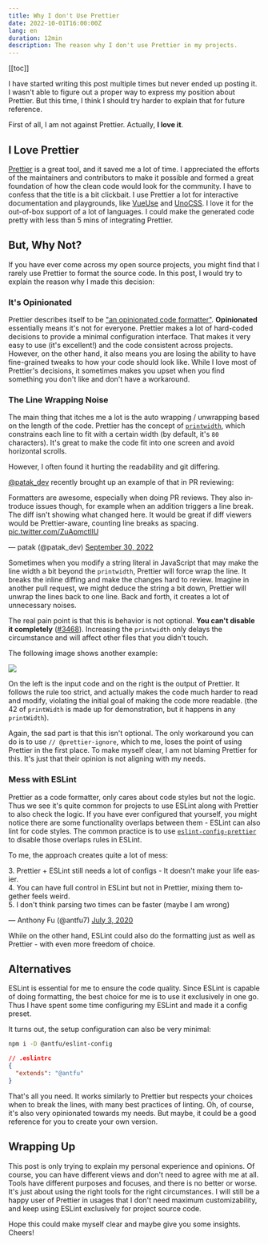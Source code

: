 ```yaml
---
title: Why I don't Use Prettier
date: 2022-10-01T16:00:00Z
lang: en
duration: 12min
description: The reason why I don't use Prettier in my projects.
---
```


[[toc]]

I have started writing this post multiple times but never ended up posting it. I wasn't able to figure out a proper way to express my position about Prettier. But this time, I think I should try harder to explain that for future reference.

First of all, I am not against Prettier. Actually, **I love it**.

## I Love Prettier

[Prettier](https://prettier.io/) is a great tool, and it saved me a lot of time. I appreciated the efforts of the maintainers and contributors to make it possible and formed a great foundation of how the clean code would look for the community. I have to confess that the title is a bit clickbait. I use Prettier a lot for interactive documentation and playgrounds, like [VueUse](https://github.com/vueuse/vueuse/blob/c7dd1a48471d0a8b4f2b5a567baa12c24504eaee/scripts/utils.ts#L36-L46) and [UnoCSS](https://github.com/unocss/unocss/blob/7c332f235aff2045addb60c2668331a3ccfd1359/packages/inspector/client/composables/usePrettify.ts). I love it for the out-of-box support of a lot of languages. I could make the generated code pretty with less than 5 mins of integrating Prettier.

## But, Why Not?

If you have ever come across my open source projects, you might find that I rarely use Prettier to format the source code. In this post, I would try to explain the reason why I made this decision:

### It's Opinionated

Prettier describes itself to be ["an opinionated code formatter"](https://github.com/prettier/prettier). **Opinionated** essentially means it's not for everyone. Prettier makes a lot of hard-coded decisions to provide a minimal configuration interface. That makes it very easy to use (it's excellent!) and the code consistent across projects. However, on the other hand, it also means you are losing the ability to have fine-grained tweaks to how your code should look like. While I love most of Prettier's decisions, it sometimes makes you upset when you find something you don't like and don't have a workaround.

### The Line Wrapping Noise

The main thing that itches me a lot is the auto wrapping / unwrapping based on the length of the code. Prettier has the concept of [`printwidth`](https://prettier.io/docs/en/options.html#print-width), which constrains each line to fit with a certain width (by default, it's `80` characters). It's great to make the code fit into one screen and avoid horizontal scrolls.

However, I often found it hurting the readability and git differing.

[@patak_dev](https://twitter.com/patak_dev) recently brought up an example of that in PR reviewing:

<Tweet>
<p lang="en" dir="ltr">Formatters are awesome, especially when doing PR reviews. They also introduce issues though, for example when an addition triggers a line break. The diff isn&#39;t showing what changed here. It would be great if diff viewers would be Prettier-aware, counting line breaks as spacing. <a href="https://t.co/ZuApmctllU">pic.twitter.com/ZuApmctllU</a></p>&mdash; patak (@patak_dev) <a href="https://twitter.com/patak_dev/status/1575784199767859200?ref_src=twsrc%5Etfw">September 30, 2022</a>
</Tweet>

Sometimes when you modify a string literal in JavaScript that may make the line width a bit beyond the `printwidth`, Prettier will force wrap the line. It breaks the inline diffing and make the changes hard to review. Imagine in another pull request, we might deduce the string a bit down, Prettier will unwrap the lines back to one line. Back and forth, it creates a lot of unnecessary noises.

The real pain point is that this is behavior is not optional. **You can't disable it completely** ([#3468](https://github.com/prettier/prettier/issues/3468)). Increasing the `printwidth` only delays the circumstance and will affect other files that you didn't touch.

The following image shows another example:

![](/images/prettier-print-width.png)

On the left is the input code and on the right is the output of Prettier. It follows the rule too strict, and actually makes the code much harder to read and modify, violating the initial goal of making the code more readable. (the 42 of `printWidth` is made up for demonstration, but it happens in any `printWidth`).

Again, the sad part is that this isn't optional. The only workaround you can do is to use `// @prettier-ignore`, which to me, loses the point of using Prettier in the first place. To make myself clear, I am not blaming Prettier for this. It's just that their opinion is not aligning with my needs.

### Mess with ESLint

Prettier as a code formatter, only cares about code styles but not the logic. Thus we see it's quite common for projects to use ESLint along with Prettier to also check the logic. If you have ever configured that yourself, you might notice there are some functionality overlaps between them - ESLint can also lint for code styles. The common practice is to use [`eslint-config-prettier`](https://github.com/prettier/eslint-config-prettier) to disable those overlaps rules in ESLint.

To me, the approach creates quite a lot of mess:

<Tweet>
<p lang="en" dir="ltr">3. Prettier + ESLint still needs a lot of configs - It doesn&#39;t make your life easier.<br>4. You can have full control in ESLint but not in Prettier, mixing them together feels weird.<br>5. I don&#39;t think parsing two times can be faster (maybe I am wrong)</p>&mdash; Anthony Fu (@antfu7) <a href="https://twitter.com/antfu7/status/1279149212974776320?ref_src=twsrc%5Etfw">July 3, 2020</a>
</Tweet>

While on the other hand, ESLint could also do the formatting just as well as Prettier - with even more freedom of choice.

## Alternatives

ESLint is essential for me to ensure the code quality. Since ESLint is capable of doing formatting, the best choice for me is to use it exclusively in one go. Thus I have spent some time configuring my ESLint and made it a config preset.

<GitHubLink repo="antfu/eslint-config" name="@antfu/eslint-config" />

It turns out, the setup configuration can also be very minimal:

```bash
npm i -D @antfu/eslint-config
```
```json
// .eslintrc
{
  "extends": "@antfu"
}
```

That's all you need. It works similarly to Prettier but respects your choices when to break the lines, with many best practices of linting. Oh, of course, it's also very opinionated towards my needs. But maybe, it could be a good reference for you to create your own version.

## Wrapping Up

This post is only trying to explain my personal experience and opinions. Of course, you can have different views and don't need to agree with me at all. Tools have different purposes and focuses, and there is no better or worse. It's just about using the right tools for the right circumstances. I will still be a happy user of Prettier in usages that I don't need maximum customizability, and keep using ESLint exclusively for project source code.

Hope this could make myself clear and maybe give you some insights. Cheers!


